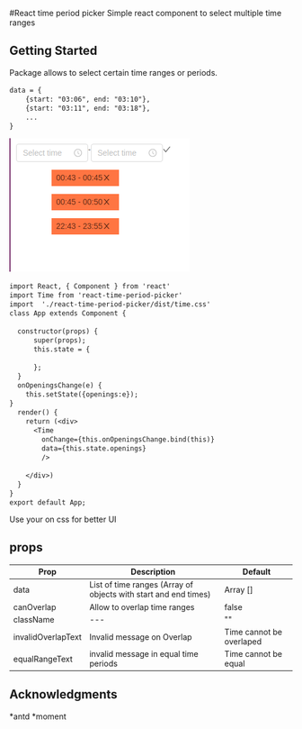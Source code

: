 #React time period picker 
Simple react component to select multiple time ranges

## Getting Started

Package allows to select certain time ranges or periods.

```
data = {
    {start: "03:06", end: "03:10"},
    {start: "03:11", end: "03:18"},
    ...
}
```
![alt text](https://raw.githubusercontent.com/sojinantony01/react-time-period-picker/master/public/img/Screenshot%20from%202019-06-08%2000-42-59.png)


```
import React, { Component } from 'react'
import Time from 'react-time-period-picker'
import  './react-time-period-picker/dist/time.css'
class App extends Component {

  constructor(props) {
      super(props);
      this.state = {
       
      };
  }
  onOpeningsChange(e) {
    this.setState({openings:e});
}
  render() {
    return (<div>
      <Time
        onChange={this.onOpeningsChange.bind(this)}
        data={this.state.openings}
        />
                            
    </div>)
  }
}
export default App;
```
Use your on css for better UI
## props

| Prop | Description | Default
| --- | --- | -- |
| data | List of time ranges (Array of objects with start and end times)  | Array [] |
| canOverlap | Allow to overlap time ranges | false |
| className | --- | ""
| invalidOverlapText | Invalid message on Overlap | Time cannot be overlaped |
| equalRangeText | invalid message in equal time periods | Time cannot be equal | 
## Acknowledgments
*antd
*moment